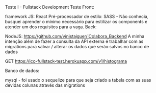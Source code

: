 Teste I - Fullstack Development
Teste
Front:

framework JS: React
Pré-processador de estilo: SASS - Não conhecia, busquei aprender o mínimo necessário para estilizar os components e atender um dos requisitos para a vaga.
Back:

NodeJS: https://github.com/vinistaiguer/iColabora_Backend A minha intenção além de fazer a consulta da API externa é trabalhar com as migrations para salvar / alterar os dados que serão salvos no banco de dados

GET https://ico-fullstack-test.herokuapp.com/v1/histograma

Banco de dados:

mysql - foi usado o sequelize para que seja criado a tabela com as suas devidas colunas através das migrations
